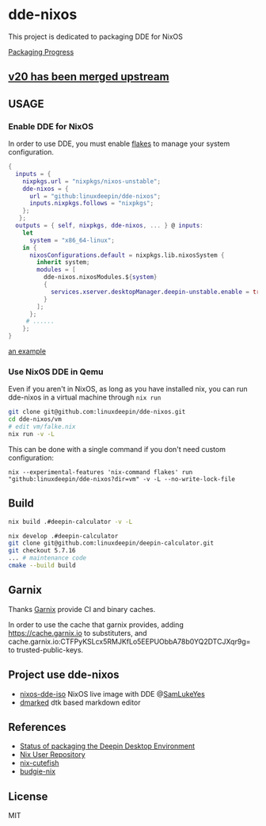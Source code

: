 # dde-nixos

This project is dedicated to packaging DDE for NixOS 

[Packaging Progress](https://github.com/linuxdeepin/dde-nixos/projects/1)

## [v20 has been merged upstream](https://search.nixos.org/options?channel=unstable&from=0&size=50&sort=relevance&type=packages&query=deepin)

## USAGE

### Enable DDE for NixOS

In order to use DDE, you must enable [flakes](https://nixos.wiki/wiki/Flakes) to manage your system configuration.

```nix
{
  inputs = {
    nixpkgs.url = "nixpkgs/nixos-unstable";
    dde-nixos = {
      url = "github:linuxdeepin/dde-nixos";
      inputs.nixpkgs.follows = "nixpkgs";
    };
   };
  outputs = { self, nixpkgs, dde-nixos, ... } @ inputs:
    let
      system = "x86_64-linux";
    in {
      nixosConfigurations.default = nixpkgs.lib.nixosSystem {
        inherit system;
        modules = [
          dde-nixos.nixosModules.${system}
          {
            services.xserver.desktopManager.deepin-unstable.enable = true;
          }
        ];
      };
     # ......
    };
}
```

[an example](https://github.com/wineee/nixos-config/commit/37c70c2c3b2a8e8ee00eba8ea336f67690683de1)

### Use NixOS DDE in Qemu

Even if you aren't in NixOS, as long as you have installed nix, you can run dde-nixos in a virtual machine through `nix run`

``` bash
git clone git@github.com:linuxdeepin/dde-nixos.git
cd dde-nixos/vm
# edit vm/falke.nix
nix run -v -L
```
This can be done with a single command if you don't need custom configuration:

`nix --experimental-features 'nix-command flakes' run "github:linuxdeepin/dde-nixos?dir=vm" -v -L --no-write-lock-file`

## Build

```bash
nix build .#deepin-calculator -v -L
```

```bash
nix develop .#deepin-calculator
git clone git@github.com:linuxdeepin/deepin-calculator.git
git checkout 5.7.16
... # maintenance code
cmake --build build
```

## Garnix

Thanks [Garnix](https://garnix.io/) provide CI and binary caches.

In order to use the cache that garnix provides, adding https://cache.garnix.io to substituters, and cache.garnix.io:CTFPyKSLcx5RMJKfLo5EEPUObbA78b0YQ2DTCJXqr9g= to trusted-public-keys.

## Project use dde-nixos

- [nixos-dde-iso](https://github.com/SamLukeYes/nixos-dde-iso) NixOS live image with DDE @[SamLukeYes](https://github.com/SamLukeYes)
- [dmarked](https://github.com/DMarked/DMarked)  dtk based markdown editor

## References
- [Status of packaging the Deepin Desktop Environment ](https://github.com/NixOS/nixpkgs/issues/94870)
- [Nix User Repository](https://github.com/nix-community/NUR)
- [nix-cutefish](https://github.com/p3psi-boo/nix-cutefish)
- [budgie-nix](https://github.com/FedericoSchonborn/budgie-nix)

## License

MIT
